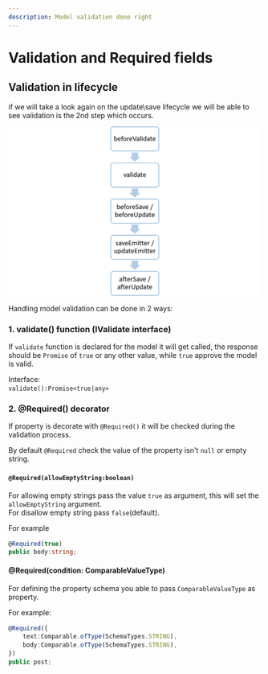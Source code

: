 ```yaml
---
description: Model validation done right
---
```


# Validation and Required fields

## Validation in lifecycle

if we will take a look again on the update\save lifecycle we will  be able to see validation is the 2nd step which occurs.

![SugoiJS save and update lifecycle hooks](../../.gitbook/assets/lifecycle.png)



Handling model validation can be done in 2 ways:

### 1. validate\(\) function \(IValidate interface\)

If `validate` function is declared for the model it will get called, the response should be `Promise` of `true` or any other value, while `true` approve the model is valid.

Interface:  
`validate():Promise<true|any>`

### 2. @Required\(\) decorator

If property is decorate with `@Required()` it will be checked during the validation process.  


By default `@Required` check the value of the property isn't `null` or empty string.

#### `@Required(allowEmptyString:boolean)` 

For allowing empty strings pass the value `true` as argument, this will set the `allowEmptyString` argument.  
For disallow empty string pass `false`\(default\).

For example

```typescript
@Required(true)
public body:string;
```

#### @Required\(condition: ComparableValueType\)

For defining the property schema you able to pass `ComparableValueType`  as property.

For example:

```typescript
@Required({
    text:Comparable.ofType(SchemaTypes.STRING),
    body:Comparable.ofType(SchemaTypes.STRING),
})
public post;


```




